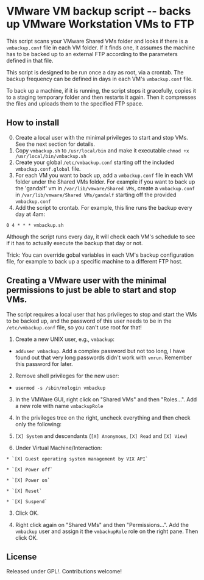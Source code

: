 # VMware VM backup script -- backs up VMware Workstation VMs to FTP

This script scans your VMware Shared VMs folder and looks if there is a `vmbackup.conf` file in each VM folder. If it finds one, it assumes the machine has to be backed up to an external FTP according to the parameters defined in that file. 

This script is designed to be run once a day as root, via a crontab. The backup frequency can be defined in days in each VM's `vmbackup.conf` file.

To back up a machine, if it is running, the script stops it gracefully, copies it to a staging temporary folder and then restarts it again. Then it compresses the files and uploads them to the specified FTP space.

## How to install

0. Create a local user with the minimal privileges to start and stop VMs. See the next section for details.
1. Copy `vmbackup.sh` to `/usr/local/bin` and make it executable `chmod +x /usr/local/bin/vmbackup.sh` 
2. Create your global `/etc/vmbackup.conf` starting off the included `vmbackup.conf.global` file.
3. For each VM you want to back up, add a `vmbackup.conf` file in each VM folder under the Shared VMs folder. For example if you want to back up the 'gandalf' vm in `/var/lib/vmware/Shared VMs`, create a `vmbackup.conf` in `/var/lib/vmware/Shared VMs/gandalf` starting off the provided `vmbackup.conf`
4. Add the script to crontab. For example, this line runs the backup every day at 4am:

```
0 4 * * * vmbackup.sh
```
Although the script runs every day, it will check each VM's schedule to see if it has to actually execute the backup that day or not.

Trick: You can override gobal variables in each VM's backup configuration file, for example to back up a specific machine to a different FTP host.

## Creating a VMware user with the minimal permissions to just be able to start and stop VMs.

The script requires a local user that has privileges to stop and start the VMs to be backed up, and the password of this user needs to be in the `/etc/vmbackup.conf` file, so you can't use root for that!

1. Create a new UNIX user, e.g., `vmbackup`:

  * `adduser vmbackup`. Add a complex password but not too long, I have found out that very long passwords didn't work with `vmrun`. Remember this password for later.

2. Remove shell privileges for the new user:

  * `usermod -s /sbin/nologin vmbackup`

3. In the VMWare GUI, right click on "Shared VMs" and then "Roles...". Add a new role with name `vmbackupRole`

4. In the privileges tree on the right, uncheck everything and then check only the following:

  1. `[X] System` and descendants (`[X] Anonymous`, `[X] Read` and `[X] View`)

  2. Under Virtual Machine/Interaction:

    * `[X] Guest operating system management by VIX API`

    * `[X] Power off`

    * `[X] Power on`

    * `[X] Reset`

    * `[X] Suspend`

  3. Click OK.

5. Right click again on "Shared VMs" and then "Permissions...". Add the `vmbackup` user and assign it the `vmbackupRole` role on the right pane. Then click OK.


## License

Released under GPL!. Contributions welcome!

